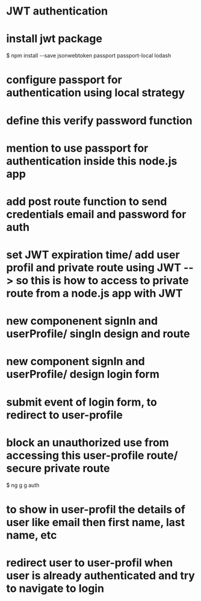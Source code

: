 # JWT authentication

# install jwt package
$  npm install --save jsonwebtoken passport passport-local lodash 

# configure passport for authentication using local strategy

# define this verify password function 

# mention to use passport for authentication inside this node.js app

# add post route function to send credentials email and password for auth

# set JWT expiration time/ add user profil and private route using JWT --> so this is how to access to private route from a node.js app with JWT

# new componenent signIn and userProfile/ singIn design and route

# new component signIn and userProfile/ design login form

# submit event of login form, to redirect to user-profile

# block an unauthorized use from accessing this user-profile route/ secure private route
$ ng g g auth

# to show in user-profil the details of user like email then first name, last name, etc

# redirect user to user-profil when user is already authenticated and try to navigate to login